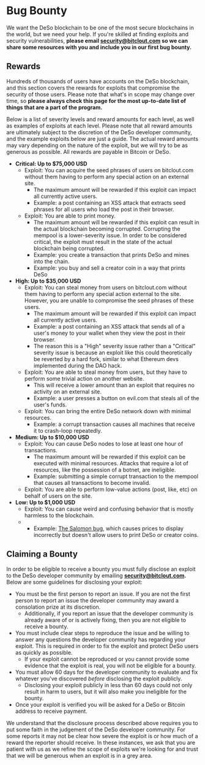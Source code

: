 # Bug Bounty

We want the DeSo blockchain to be one of the most secure blockchains in the world, but we need your help. If you're skilled at finding exploits and security vulnerabilities, **please email security@bitclout.com so we can share some resources with you and include you in our first bug bounty.**‌

## Rewards <a id="rewards"></a>

Hundreds of thousands of users have accounts on the DeSo blockchain, and this section covers the rewards for exploits that compromise the security of those users. Please note that what's in scope may change over time, so **please always check this page for the most up-to-date list of things that are a part of the program.**‌

Below is a list of severity levels and reward amounts for each level, as well as examples of exploits at each level. Please note that all reward amounts are ultimately subject to the discretion of the DeSo developer community, and the example exploits below are just a guide. The actual reward amounts may vary depending on the nature of the exploit, but we will try to be as generous as possible. All rewards are payable in Bitcoin or DeSo.‌

* **Critical: Up to $75,000 USD**
  * Exploit: You can acquire the seed phrases of users on bitclout.com without them having to perform any special action on an external site.
    * The maximum amount will be rewarded if this exploit can impact all currently active users.
    * Example: a post containing an XSS attack that extracts seed phrases for all users who load the post in their browser.
  * Exploit: You are able to print money.
    * The maximum amount will be rewarded if this exploit can result in the actual blockchain becoming corrupted. Corrupting the mempool is a lower-severity issue. In order to be considered critical, the exploit must result in the state of the actual blockchain being corrupted.
    * Example: you create a transaction that prints DeSo and mines into the chain.
    * Example: you buy and sell a creator coin in a way that prints DeSo
* **High: Up to $35,000 USD**
  * Exploit: You can steal money from users on bitclout.com without them having to perform any special action external to the site. However, you are unable to compromise the seed phrases of these users.
    * The maximum amount will be rewarded if this exploit can impact all currently active users.
    * Example: a post containing an XSS attack that sends all of a user's money to your wallet when they view the post in their browser.
    * The reason this is a "High" severity issue rather than a "Critical" severity issue is because an exploit like this could theoretically be reverted by a hard fork, similar to what Ethereum devs implemented during the DAO hack.
  * Exploit: You are able to steal money from users, but they have to perform some trivial action on another website.
    * This will receive a lower amount than an exploit that requires no activity on an external site.
    * Example: a user presses a button on evil.com that steals all of the user's funds.
  * Exploit: You can bring the entire DeSo network down with minimal resources.
    * Example: a corrupt transaction causes all machines that receive it to crash-loop repeatedly.
* **Medium: Up to $10,000 USD**
  * Exploit: You can cause DeSo nodes to lose at least one hour of transactions.
    * The maximum amount will be rewarded if this exploit can be executed with minimal resources. Attacks that require a lot of resources, like the possession of a botnet, are ineligible.
    * Example: submitting a simple corrupt transaction to the mempool that causes all transactions to become invalid.
  * Exploit: You are able to perform low-value actions \(post, like, etc\) on behalf of users on the site.
* **Low: Up to $1,000 USD**
  * Exploit: You can cause weird and confusing behavior that is mostly harmless to the blockchain.
  * * Example: [The Salomon bug](https://bitclout.com/u/salomon), which causes prices to display incorrectly but doesn't allow users to print DeSo or creator coins.

## Claiming a Bounty <a id="claiming-a-bounty"></a>

In order to be eligible to receive a bounty you must fully disclose an exploit to the DeSo developer community by emailing **security@bitclout.com.** Below are some guidelines for disclosing your exploit:‌

* You must be the first person to report an issue. If you are not the first person to report an issue the developer community may award a consolation prize at its discretion.
  * Additionally, if you report an issue that the developer community is already aware of or is actively fixing, then you are not eligible to receive a bounty.
* You must include clear steps to reproduce the issue and be willing to answer any questions the developer community has regarding your exploit. This is required in order to fix the exploit and protect DeSo users as quickly as possible.
  * If your exploit cannot be reproduced or you cannot provide some evidence that the exploit is real, you will not be eligible for a bounty.
* You must allow 60 days for the developer community to evaluate and fix whatever you've discovered _before_ disclosing the exploit publicly.
  * Disclosing your exploit publicly in less than 60 days could not only result in harm to users, but it will also make you ineligible for the bounty.
* Once your exploit is verified you will be asked for a DeSo or Bitcoin address to receive payment.

We understand that the disclosure process described above requires you to put some faith in the judgement of the DeSo developer community. For some reports it may not be clear how severe the exploit is or how much of a reward the reporter should receive. In these instances, we ask that you are patient with us as we refine the scope of exploits we're looking for and trust that we will be generous when an exploit is in a grey area.[    
](https://app.gitbook.com/@bitclout-1/s/diamondhands-drafts/~/drafts/-MZB-mxH8AxjI0n9wGYd/)

